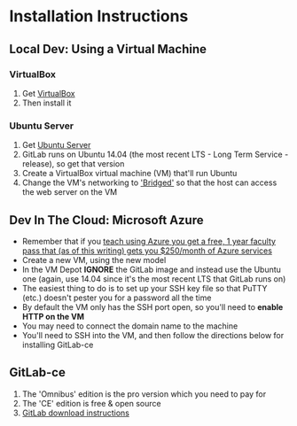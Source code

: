 
# Installation Instructions #

## Local Dev: Using a Virtual Machine ##
### VirtualBox ###

1. Get [VirtualBox](https://www.virtualbox.org/wiki/Downloads)
2. Then install it

### Ubuntu Server ###

1. Get [Ubuntu Server](http://www.ubuntu.com/download/server/install-ubuntu-server)
2. GitLab runs on Ubuntu 14.04 (the most recent LTS - Long Term Service - release), so get that version
3. Create a VirtualBox virtual machine (VM) that'll run Ubuntu
4. Change the VM's networking to ['Bridged'](http://askubuntu.com/questions/196118/how-to-access-localhost-on-virtualbox-host-machine) so that the host can access the web server on the VM

## Dev In The Cloud: Microsoft Azure ##

* Remember that if you [teach using Azure you get a free, 1 year faculty pass that (as of this writing) gets you $250/month of Azure services](https://www.microsoftazurepass.com/azureu)
* Create a new VM, using the new model
* In the VM Depot **IGNORE** the GitLab image and instead use the Ubuntu one (again, use 14.04 since it's the most recent LTS that GitLab runs on)
* The easiest thing to do is to set up your SSH key file so that PuTTY (etc.) doesn't pester you for a password all the time
* By default the VM only has the SSH port open, so you'll need to **enable HTTP on the VM**
* You may need to connect the domain name to the machine
* You'll need to SSH into the VM, and then follow the directions below for installing GitLab-ce

## GitLab-ce ##

1. The 'Omnibus' edition is the pro version which you need to pay for
2. The 'CE' edition is free & open source
3. [GitLab download instructions](https://about.gitlab.com/downloads/#ubuntu1404)

